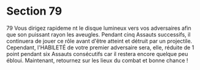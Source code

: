 # Section 79

79
Vous dirigez rapideme nt le disque lumineux vers vos adversaires
afin que son puissant rayon les aveugles. Pendant cinq Assauts
successifs, il continuera de jouer ce rôle avant d'être atteint et
détruit par un projectile. Cependant,  l'HABlLETÉ  de votre
premier adversaire sera, elle, réduite de 1 point pendant  six
Assauts consécutifs car il restera encore quelque peu ébloui.
Maintenant, retournez sur les lieux du combat et bonne chance !
